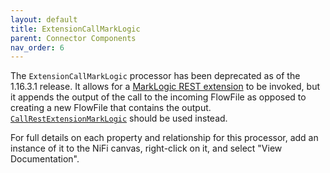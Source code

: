 ```yaml
---
layout: default
title: ExtensionCallMarkLogic
parent: Connector Components
nav_order: 6
---
```


The `ExtensionCallMarkLogic` processor has been deprecated as of the 1.16.3.1 release. It allows for 
a [MarkLogic REST extension](https://docs.marklogic.com/REST/client/service-extension) to be invoked, but it appends 
the output of the call to the incoming FlowFile as opposed to creating a new FlowFile that contains the output. 
[`CallRestExtensionMarkLogic`](call-rest-extension.md) should be used instead.

For full details on each property and relationship for this processor, add an instance of it to the NiFi canvas,
right-click on it, and select "View Documentation".
